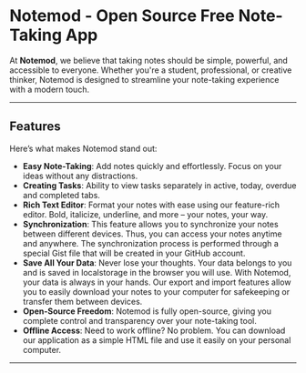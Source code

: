 # Notemod - Open Source Free Note-Taking App

At **Notemod**, we believe that taking notes should be simple, powerful, and accessible to everyone. Whether you're a student, professional, or creative thinker, Notemod is designed to streamline your note-taking experience with a modern touch.

---

## Features

Here’s what makes Notemod stand out:

- **Easy Note-Taking**: Add notes quickly and effortlessly. Focus on your ideas without any distractions.
- **Creating Tasks**: Ability to view tasks separately in active, today, overdue and completed tabs.
- **Rich Text Editor**: Format your notes with ease using our feature-rich editor. Bold, italicize, underline, and more – your notes, your way.
- **Synchronization**: This feature allows you to synchronize your notes between different devices. Thus, you can access your notes anytime and anywhere. The synchronization process is performed through a special Gist file that will be created in your GitHub account.
- **Save All Your Data**: Never lose your thoughts. Your data belongs to you and is saved in localstorage in the browser you will use. With Notemod, your data is always in your hands. Our export and import features allow you to easily download your notes to your computer for safekeeping or transfer them between devices.
- **Open-Source Freedom**: Notemod is fully open-source, giving you complete control and transparency over your note-taking tool.
- **Offline Access**: Need to work offline? No problem. You can download our application as a simple HTML file and use it easily on your personal computer.

---
